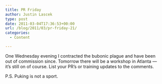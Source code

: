 ```yaml
---
title: PR Friday
author: Justin Lascek
type: post
date: 2011-03-04T17:36:53+00:00
url: /blog/2011/03/pr-friday-21/
categories:
  - Content

---
```

One Wednesday evening I contracted the bubonic plague and have been out of commission since. Tomorrow there will be a workshop in Atlanta &#8212; it&#8217;s still on of course. List your PR&#8217;s or training updates to the comments.
  

  
P.S. Puking is not a sport.
